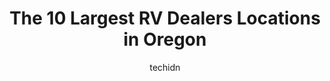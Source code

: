 ---
layout: ampstory
image: https://i0.wp.com/paketmu.com/wp-content/uploads/2023/06/highway-trailer-sales-service-0-in-oregon-1686369169.jpeg?resize=640,853
author: techidn
featured: false
description: Explore the diverse RV Dealer scene in Oregon, home to an incredible selection of 10 establishments catering to every taste. Whether youre in search of iconic favorites or undiscovered trea
title: The 10 Largest RV Dealers Locations in Oregon
cover:
   title: The 10 Largest RV Dealers Locations in Oregon
   subtitle: RICKPATE
   background: https://paketmu.com/wp-content/uploads/2023/06/highway-trailer-sales-service-0-in-oregon-1686369169.jpeg

pages: 
 - layout: thirds
   top: <h1>#1 Camping World</h1>
   bottom: "<p>Amazing people. not pushy at all. walked us through the entire process. we couldnt be happier. if you buy an RV anywhere else you are getting ripped off. 10/10 would rec</p>"
   background: https://paketmu.com/wp-content/uploads/2023/06/highway-trailer-sales-service-1-in-oregon-1686369170.jpeg
   backgroundblur: true
 - layout: thirds
   top: <h1>#2 Camping World</h1>
   bottom: "<p>I had a excellent experience. I believe the person that helped me his name was Brad? Hes the  Is maintenance/mechanic guy. He was very Knowledgeable and had a passion fo</p>"
   background: https://paketmu.com/wp-content/uploads/2023/06/highway-trailer-sales-service-2-in-oregon-1686369171.jpeg
   cta:
      link: https://paketmu.com/the-10-largest-rv-dealers-locations-in-oregon/
      text: The 10 Largest RV Dealers Locations in Oregon
 - layout: thirds
   top: <h1>#3 Camping World</h1>
   bottom: "<p>The best experience weve ever had purchasing an RV…and weve had several! Our salesman Anthony was very professional & knowledgeable, the GM of the Hillsboro lot w</p>"
   background: https://paketmu.com/wp-content/uploads/2023/06/highway-trailer-sales-service-3-in-oregon-1686369172.jpeg
   cta:
      link: https://paketmu.com/the-10-largest-rv-dealers-locations-in-oregon/
      text: The 10 Largest RV Dealers Locations in Oregon
 - layout: thirds
   top: <h1>#4 Camping World</h1>
   bottom: "<p>938 Chevy Way, Medford, OR 97504, United States</p>"
   background: https://images.unsplash.com/photo-1509114397022-ed747cca3f65?ixlib=rb-4.0.3&ixid=MnwxMjA3fDB8MHxwaG90by1wYWdlfHx8fGVufDB8fHx8&auto=format&fit=crop&w=640&h=853&q=80
   cta:
      link: https://paketmu.com/the-10-largest-rv-dealers-locations-in-oregon/
      text: The 10 Largest RV Dealers Locations in Oregon
 - layout: thirds
   top: <h1>#5 Lazydays RV of Portland</h1>
   bottom: "<p>16803 SE McLoughlin Blvd, Portland, OR 97267, United States</p>"
   background: https://images.unsplash.com/photo-1580610447943-1bfbef5efe07?ixlib=rb-4.0.3&ixid=MnwxMjA3fDB8MHxwaG90by1wYWdlfHx8fGVufDB8fHx8&auto=format&fit=crop&w=640&h=853&q=80
   cta:
      link: https://paketmu.com/the-10-largest-rv-dealers-locations-in-oregon/
      text: The 10 Largest RV Dealers Locations in Oregon
 - layout: thirds
   top: <h1>#6 Johnson RV Sandy</h1>
   bottom: "<p>41777 US-26, Sandy, OR 97055, United States</p>"
   background: https://images.unsplash.com/photo-1489694553447-4c9339da310d?ixlib=rb-4.0.3&ixid=MnwxMjA3fDB8MHxwaG90by1wYWdlfHx8fGVufDB8fHx8&auto=format&fit=crop&w=640&h=853&q=80
   cta:
      link: https://paketmu.com/the-10-largest-rv-dealers-locations-in-oregon/
      text: The 10 Largest RV Dealers Locations in Oregon
 - layout: thirds
   top: <h1>#7 Highway Trailer Sales & Service</h1>
   bottom: "<p>3250 Ward Dr NE, Salem, OR 97305, United States</p>"
   background: https://images.unsplash.com/photo-1510906594845-bc082582c8cc?ixlib=rb-4.0.3&ixid=MnwxMjA3fDB8MHxwaG90by1wYWdlfHx8fGVufDB8fHx8&auto=format&fit=crop&w=640&h=853&q=80
   cta:
      link: https://paketmu.com/the-10-largest-rv-dealers-locations-in-oregon/
      text: The 10 Largest RV Dealers Locations in Oregon
 - layout: thirds
   middle: Continue reading...
   background: https://images.unsplash.com/photo-1489648022186-8f49310909a0?ixlib=rb-4.0.3&ixid=MnwxMjA3fDB8MHxwaG90by1wYWdlfHx8fGVufDB8fHx8&auto=format&fit=crop&w=640&h=853&q=80
   cta:
      link: https://paketmu.com/the-10-largest-rv-dealers-locations-in-oregon/
      text: The 10 Largest RV Dealers Locations in Oregon
      
---